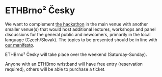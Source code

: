 # ETHBrno² Česky

We want to complement [the hackathon](hackathon.md) in the main venue with another smaller venue(s) that would host additional lectures, workshops and panel discussions for the general public and newcomers, primarily in the local language (Czech/Slovak). The topics to be presented should be in line with [our manifesto](./#manifesto).

ETHBrno² Česky will take place over the weekend (Saturday-Sunday).

Anyone with an ETHBrno wristband will have free entry (reservation required), others will be able to purchase a ticket.

